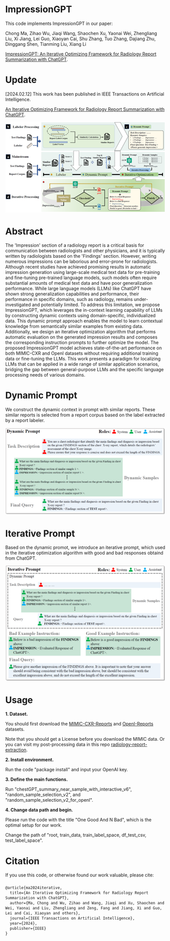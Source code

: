 # ImpressionGPT

This code implements ImpressionGPT in our paper:

Chong Ma, Zihao Wu, Jiaqi Wang, Shaochen Xu, Yaonai Wei, Zhengliang Liu, Xi Jiang, Lei Guo, Xiaoyan Cai, Shu Zhang, Tuo Zhang, Dajiang Zhu, Dinggang Shen, Tianming Liu, Xiang Li

[ImpressionGPT: An Iterative Optimizing Framework for Radiology Report Summarization with ChatGPT](https://arxiv.org/abs/2304.08448).

# Update

[2024.02.12] This work has been published in IEEE Transactions on Artificial Intelligence.

[An Iterative Optimizing Framework for Radiology Report Summarization with ChatGPT](https://ieeexplore.ieee.org/abstract/document/10433180).


<div align="center">
    <img src="/res/pipeline.png">
</div>


# Abstract

The 'Impression' section of a radiology report is a critical basis for communication between radiologists and other physicians, and it is typically written by radiologists based on the 'Findings' section. However, writing numerous impressions can be laborious and error-prone for radiologists. Although recent studies have achieved promising results in automatic impression generation using large-scale medical text data for pre-training and fine-tuning pre-trained language models, such models often require substantial amounts of medical text data and have poor generalization performance. While large language models (LLMs) like ChatGPT have shown strong generalization capabilities and performance, their performance in specific domains, such as radiology, remains under-investigated and potentially limited. To address this limitation, we propose ImpressionGPT, which leverages the in-context learning capability of LLMs by constructing dynamic contexts using domain-specific, individualized data. This dynamic prompt approach enables the model to learn contextual knowledge from semantically similar examples from existing data. Additionally, we design an iterative optimization algorithm that performs automatic evaluation on the generated impression results and composes the corresponding instruction prompts to further optimize the model. The proposed ImpressionGPT model achieves state-of-the-art performance on both MIMIC-CXR and OpenI datasets without requiring additional training data or fine-tuning the LLMs. This work presents a paradigm for localizing LLMs that can be applied in a wide range of similar application scenarios, bridging the gap between general-purpose LLMs and the specific language processing needs of various domains.


# Dynamic Prompt

We construct the dynamic context in prompt with similar reports. These similar reports is selected from a report corpus based on the label extracted by a report labeler.

<div align="center">
    <img src="/res/dynamic_prompt.png">
</div>


# Iterative Prompt

Based on the dynamic promot, we introduce an iterative prompt, which used in the iterative optimization algorithm with good and bad responses obtaind from ChatGPT.

<div align="center">
    <img src="/res/Iterative_prompt.png">
</div>


# Usage

**1. Dataset.**

You should first download the [MIMIC-CXR-Reports](https://physionet.org/content/mimic-cxr/2.0.0/) and [OpenI-Reports](https://openi.nlm.nih.gov/imgs/collections/NLMCXR_reports.tgz) datasets.

Note that you should get a License before you download the MIMIC data. 
Or you can visit my post-processing data in this repo [radiology-report-extraction](https://github.com/MoMarky/radiology-report-extraction).


**2. Install environment.**

Run the code "package install" and input your OpenAI key.


**3. Define the main functions.**

Run "chestGPT_summary_near_sample_with_interactive_v6", "random_sample_selection_v2", and "random_sample_selection_v2_for_openI".


**4. Change data path and begin.**

Please run the code with the title "One Good And N Bad", which is the optimal setup for our work.

Change the path of "root, train_data, train_label_space, df_test_csv, test_label_space".



# Citation

If you use this code, or otherwise found our work valuable, please cite:

###
    @article{ma2024iterative,
      title={An Iterative Optimizing Framework for Radiology Report Summarization with ChatGPT},
      author={Ma, Chong and Wu, Zihao and Wang, Jiaqi and Xu, Shaochen and Wei, Yaonai and Liu, Zhengliang and Zeng, Fang and Jiang, Xi and Guo, Lei and Cai, Xiaoyan and others},
      journal={IEEE Transactions on Artificial Intelligence},
      year={2024},
      publisher={IEEE}
    }











